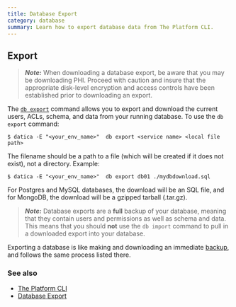 ```yaml
---
title: Database Export
category: database
summary: Learn how to export database data from The Platform CLI.
---
```


## Export
> ***Note:*** When downloading a database export, be aware that you may be downloading PHI. Proceed with caution and insure that the appropriate disk-level encryption and access controls have been established prior to downloading an export.

The [`db export`](/compliant-cloud/cli-reference#db-export) command allows you to export and download the current users, ACLs, schema, and data from your running database. To use the `db export` command:

```
$ datica -E "<your_env_name>"  db export <service name> <local file path>
```

The filename should be a path to a file (which will be created if it does not exist), not a directory. Example:

```
$ datica -E "<your_env_name>"  db export db01 ./mydbdownload.sql
```

For Postgres and MySQL databases, the download will be an SQL file, and for MongoDB, the download will be a gzipped tarball (.tar.gz).

> ***Note:*** Database exports are a **full** backup of your database, meaning that they contain users and permissions as well as schema and data. This means that you should **not** use the `db import` command to pull in a downloaded export into your database.

Exporting a database is like making and downloading an immediate [backup](/compliant-cloud/articles/cli-database-backup), and follows the same process listed there.

### See also
* [The Platform CLI](/compliant-cloud/articles/cli-stratum)
* [Database Export](/compliant-cloud/articles/cli-database-backup)